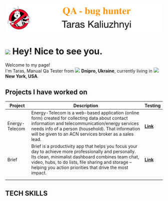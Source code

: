 <!--
**drtapac/drtapac** is a ✨ _special_ ✨ repository because its `README.md` (this file) appears on your GitHub profile.

Here are some ideas to get you started:

- 🔭 I’m currently working on ...
- 🌱 I’m currently learning ...
- 👯 I’m looking to collaborate on ...
- 🤔 I’m looking for help with ...
- 💬 Ask me about ...
- 📫 How to reach me: ...
- 😄 Pronouns: ...
- ⚡ Fun fact: ...
-->

<a href="https://www.linkedin.com/in/drtapac/" target="_blank">
  <img src="https://github.com/drtapac/drtapac/blob/main/assets/qataras.jpg" alt="The QA Taras"/>
</a>

<h1><img src="https://emojis.slackmojis.com/emojis/images/1531849430/4246/blob-sunglasses.gif?1531849430" width="30"/> Hey! Nice to see you.</h1>


<p>Welcome to my page! </br> I'm Taras, Manual Qa Tester from <img src="https://cdn-icons-png.flaticon.com/512/330/330540.png" width="15"/> <b>Dnipro, Ukraine</b>, currently living in <img src="https://cdn-icons-png.flaticon.com/512/555/555526.png" width="15"/> <b>New York, USA</b>. </p>
<h2>Projects I have worked on</h2>

| Project        | Description                                                                                                                                                                                                                                                       | Testing   |
|----------------|-------------------------------------------------------------------------------------------------------------------------------------------------------------------------------------------------------------------------------------------------------------------|------|
| Energy-Telecom | Energy-Telecom is a web-based application (online form) created for collecting data about contact information and telecommunication/energy services needs info of a person (household). That information will be given to an ACN services broker as a sales lead. | <a href="https://docs.google.com/spreadsheets/d/1laRWqosQkIzlNu5tgNm0hgav2gv9-OXirOg2pw6AufQ/edit?usp=sharing" target="_blank"><b>Link</b></a> |
| Brief               | Brief is a productivity app that helps you focus your day to achieve more professionally and personally. Its clean, minimalist dashboard combines team chat, video, hubs, to do lists, file sharing and storage – helping you action priorities that drive the most impact.                                                                                                                                                                                                                                                                  | <a href="https://docs.google.com/spreadsheets/d/1psOG3WgUI_hEIVLraTxlds5xE6BuTF9X2wdjFlwA8qo/edit?usp=sharing" target="_blank"><b>Link</b></a>      |
|                |                                                                                                                                                                                                                                                                   |      |
|                |                                                                                                                                                                                                                                                                   |      |

<h2>TECH SKILLS</h3>
